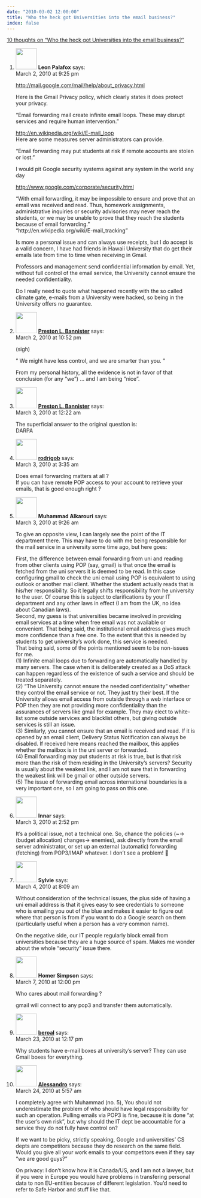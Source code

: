 ```yaml
---
date: "2010-03-02 12:00:00"
title: "Who the heck got Universities into the email business?"
index: false
---
```


[10 thoughts on &ldquo;Who the heck got Universities into the email business?&rdquo;](/lemire/blog/2010/03-02-who-the-heck-got-universities-into-the-email-business)

<ol class="comment-list">
<li id="comment-52284" class="comment even thread-even depth-1">
<div class="comment-author vcard">
<img alt src="https://secure.gravatar.com/avatar/5c167dcd3a1040ee7dde3705a884870a?s=56&#038;d=mm&#038;r=g" srcset="https://secure.gravatar.com/avatar/5c167dcd3a1040ee7dde3705a884870a?s=112&#038;d=mm&#038;r=g 2x" class="avatar avatar-56 photo" height="56" width="56" decoding="async" /> <b class="fn">Leon Palafox</b> <span class="says">says:</span> </div>
<div class="comment-metadata"><time datetime="2010-03-02T21:25:46+00:00">March 2, 2010 at 9:25 pm</time></a> </div>
<div class="comment-content">
<p><a href="https://mail.google.com/mail/help/about_privacy.html" rel="nofollow ugc">http://mail.google.com/mail/help/about_privacy.html</a></p>
<p>Here is the Gmail Privacy policy, which clearly states it does protect your privacy.</p>
<p>&ldquo;Email forwarding mail create infinite email loops. These may disrupt services and require human intervention.&rdquo; </p>
<p><a href="https://en.wikipedia.org/wiki/E-mail_loop" rel="nofollow ugc">http://en.wikipedia.org/wiki/E-mail_loop</a><br/>
Here are some measures server administrators can provide.</p>
<p>&ldquo;Email forwarding may put students at risk if remote accounts are stolen or lost.&rdquo;</p>
<p>I would pit Google security systems against any system in the world any day</p>
<p><a href="https://www.google.com/corporate/security.html" rel="nofollow ugc">http://www.google.com/corporate/security.html</a></p>
<p>&ldquo;With email forwarding, it may be impossible to ensure and prove that an email was received and read. Thus, homework assignments, administrative inquiries or security advisories may never reach the students, or we may be unable to prove that they reach the students because of email forwarding.&rdquo;<br/>
&ldquo;http://en.wikipedia.org/wiki/E-mail_tracking&rdquo;</p>
<p>Is more a personal issue and can always use receipts, but I do accept is a valid concern, I have had friends in Hawaii University that do get their emails late from time to time when receiving in Gmail.</p>
<p>Professors and management send confidential information by email. Yet, without full control of the email service, the University cannot ensure the needed confidentiality.</p>
<p>Do I really need to quote what happened recently with the so called climate gate, e-mails from a University were hacked, so being in the University offers no guarantee.</p>
</div>
</li>
<li id="comment-52285" class="comment odd alt thread-odd thread-alt depth-1">
<div class="comment-author vcard">
<img alt src="https://secure.gravatar.com/avatar/9087622186f0fe01571cfd0add715302?s=56&#038;d=mm&#038;r=g" srcset="https://secure.gravatar.com/avatar/9087622186f0fe01571cfd0add715302?s=112&#038;d=mm&#038;r=g 2x" class="avatar avatar-56 photo" height="56" width="56" decoding="async" /> <b class="fn"><a href="http://bannister.us/" class="url" rel="ugc external nofollow">Preston L. Bannister</a></b> <span class="says">says:</span> </div>
<div class="comment-metadata"><time datetime="2010-03-02T22:52:20+00:00">March 2, 2010 at 10:52 pm</time></a> </div>
<div class="comment-content">
<p>(sigh)</p>
<p>&rdquo; We might have less control, and we are smarter than you. &rdquo;</p>
<p>From my personal history, all the evidence is not in favor of that conclusion (for any &ldquo;we&rdquo;) &#8230; and I am being &ldquo;nice&rdquo;.</p>
</div>
</li>
<li id="comment-52286" class="comment even thread-even depth-1">
<div class="comment-author vcard">
<img alt src="https://secure.gravatar.com/avatar/9087622186f0fe01571cfd0add715302?s=56&#038;d=mm&#038;r=g" srcset="https://secure.gravatar.com/avatar/9087622186f0fe01571cfd0add715302?s=112&#038;d=mm&#038;r=g 2x" class="avatar avatar-56 photo" height="56" width="56" loading="lazy" decoding="async" /> <b class="fn"><a href="http://bannister.us/" class="url" rel="ugc external nofollow">Preston L. Bannister</a></b> <span class="says">says:</span> </div>
<div class="comment-metadata"><time datetime="2010-03-03T00:22:28+00:00">March 3, 2010 at 12:22 am</time></a> </div>
<div class="comment-content">
<p>The superficial answer to the original question is:<br/>
DARPA</p>
</div>
</li>
<li id="comment-52288" class="comment odd alt thread-odd thread-alt depth-1">
<div class="comment-author vcard">
<img alt src="https://secure.gravatar.com/avatar/c6f2f058debdde1bacf111a186841ab0?s=56&#038;d=mm&#038;r=g" srcset="https://secure.gravatar.com/avatar/c6f2f058debdde1bacf111a186841ab0?s=112&#038;d=mm&#038;r=g 2x" class="avatar avatar-56 photo" height="56" width="56" loading="lazy" decoding="async" /> <b class="fn"><a href="https://rodrigobenenson.blogspot.com" class="url" rel="ugc external nofollow">rodrigob</a></b> <span class="says">says:</span> </div>
<div class="comment-metadata"><time datetime="2010-03-03T03:35:22+00:00">March 3, 2010 at 3:35 am</time></a> </div>
<div class="comment-content">
<p>Does email forwarding matters at all ?<br/>
If you can have remote POP access to your account to retrieve your emails, that is good enough right ?</p>
</div>
</li>
<li id="comment-52290" class="comment even thread-even depth-1">
<div class="comment-author vcard">
<img alt src="https://secure.gravatar.com/avatar/bf99e9cac9b699222adb938e2c3db7a8?s=56&#038;d=mm&#038;r=g" srcset="https://secure.gravatar.com/avatar/bf99e9cac9b699222adb938e2c3db7a8?s=112&#038;d=mm&#038;r=g 2x" class="avatar avatar-56 photo" height="56" width="56" loading="lazy" decoding="async" /> <b class="fn">Muhammad Alkarouri</b> <span class="says">says:</span> </div>
<div class="comment-metadata"><time datetime="2010-03-03T09:26:21+00:00">March 3, 2010 at 9:26 am</time></a> </div>
<div class="comment-content">
<p>To give an opposite view, I can largely see the point of the IT department there. This may have to do with me being responsible for the mail service in a university some time ago, but here goes:</p>
<p>First, the difference between email forwarding from uni and reading from other clients using POP (say, gmail) is that once the email is fetched from the uni servers it is deemed to be read. In this case configuring gmail to check the uni email using POP is equivalent to using outlook or another mail client. Whether the student actually reads that is his/her responsibility. So it legally shifts responsibility from he university to the user. Of course this is subject to clarifications by your IT department and any other laws in effect (I am from the UK, no idea about Canadian laws).<br/>
Second, my guess is that universities became involved in providing email services at a time when free email was not available or convenient. That being said, the institutional email address gives much more confidence than a free one. To the extent that this is needed by students to get university&rsquo;s work done, this service is needed.<br/>
That being said, some of the points mentioned seem to be non-issues for me.<br/>
(1) Infinite email loops due to forwarding are automatically handled by many servers. The case when it is deliberately created as a DoS attack can happen regardless of the existence of such a service and should be treated separately.<br/>
(2) &ldquo;The University cannot ensure the needed confidentiality&rdquo; whether they control the email service or not. They just try their best. If the University allows email access from outside through a web interface or POP then they are not providing more confidentiality than the assurances of servers like gmail for example. They may elect to white-list some outside services and blacklist others, but giving outside services is still an issue.<br/>
(3) Similarly, you cannot ensure that an email is received and read. If it is opened by an email client, Delivery Status Notification can always be disabled. If received here means reached the mailbox, this applies whether the mailbox is in the uni server or forwarded.<br/>
(4) Email forwarding may put students at risk is true, but is that risk more than the risk of them residing in the University&rsquo;s servers? Security is usually about the weakest link, and I am not sure that in forwarding the weakest link will be gmail or other outside servers.<br/>
(5) The issue of forwarding email across international boundaries is a very important one, so I am going to pass on this one.</p>
</div>
</li>
<li id="comment-52291" class="comment odd alt thread-odd thread-alt depth-1">
<div class="comment-author vcard">
<img alt src="https://secure.gravatar.com/avatar/?s=56&#038;d=mm&#038;r=g" srcset="https://secure.gravatar.com/avatar/?s=112&#038;d=mm&#038;r=g 2x" class="avatar avatar-56 photo avatar-default" height="56" width="56" loading="lazy" decoding="async" /> <b class="fn">Innar</b> <span class="says">says:</span> </div>
<div class="comment-metadata"><time datetime="2010-03-03T14:52:58+00:00">March 3, 2010 at 2:52 pm</time></a> </div>
<div class="comment-content">
<p>It&rsquo;s a political issue, not a technical one. So, chance the policies (~-&gt; (budget allocation) changes-&gt; enemies), ask directly from the email server administrator, or set up an external (automatic) forwarding (fetching) from POP3/IMAP whatever. I don&rsquo;t see a problem! 🙂</p>
</div>
</li>
<li id="comment-52301" class="comment even thread-even depth-1">
<div class="comment-author vcard">
<img alt src="https://secure.gravatar.com/avatar/ed7e4cf9e8ba22e8a8f7e4e01e036708?s=56&#038;d=mm&#038;r=g" srcset="https://secure.gravatar.com/avatar/ed7e4cf9e8ba22e8a8f7e4e01e036708?s=112&#038;d=mm&#038;r=g 2x" class="avatar avatar-56 photo" height="56" width="56" loading="lazy" decoding="async" /> <b class="fn">Sylvie</b> <span class="says">says:</span> </div>
<div class="comment-metadata"><time datetime="2010-03-04T08:09:17+00:00">March 4, 2010 at 8:09 am</time></a> </div>
<div class="comment-content">
<p>Without consideration of the technical issues, the plus side of having a uni email address is that it gives easy to see credentials to someone who is emailing you out of the blue and makes it easier to figure out where that person is from if you want to do a Google search on them (particularly useful when a person has a very common name). </p>
<p>On the negative side, our IT people regularly block email from universities because they are a huge source of spam. Makes me wonder about the whole &ldquo;security&rdquo; issue there.</p>
</div>
</li>
<li id="comment-52305" class="comment odd alt thread-odd thread-alt depth-1">
<div class="comment-author vcard">
<img alt src="https://secure.gravatar.com/avatar/9a178d98faf33ed9d5fc8348b0c03733?s=56&#038;d=mm&#038;r=g" srcset="https://secure.gravatar.com/avatar/9a178d98faf33ed9d5fc8348b0c03733?s=112&#038;d=mm&#038;r=g 2x" class="avatar avatar-56 photo" height="56" width="56" loading="lazy" decoding="async" /> <b class="fn">Homer Simpson</b> <span class="says">says:</span> </div>
<div class="comment-metadata"><time datetime="2010-03-07T12:00:31+00:00">March 7, 2010 at 12:00 pm</time></a> </div>
<div class="comment-content">
<p>Who cares about mail forwarding ?</p>
<p>gmail will connect to any pop3 and transfer them automatically.</p>
</div>
</li>
<li id="comment-52362" class="comment even thread-even depth-1">
<div class="comment-author vcard">
<img alt src="https://secure.gravatar.com/avatar/e5087d62c43330242099dd976056494d?s=56&#038;d=mm&#038;r=g" srcset="https://secure.gravatar.com/avatar/e5087d62c43330242099dd976056494d?s=112&#038;d=mm&#038;r=g 2x" class="avatar avatar-56 photo" height="56" width="56" loading="lazy" decoding="async" /> <b class="fn"><a href="http://beroal.livejournal.com/" class="url" rel="ugc external nofollow">beroal</a></b> <span class="says">says:</span> </div>
<div class="comment-metadata"><time datetime="2010-03-23T12:17:17+00:00">March 23, 2010 at 12:17 pm</time></a> </div>
<div class="comment-content">
<p>Why students have e-mail boxes at university&rsquo;s server? They can use Gmail boxes for everything.</p>
</div>
</li>
<li id="comment-52363" class="comment odd alt thread-odd thread-alt depth-1">
<div class="comment-author vcard">
<img alt src="https://secure.gravatar.com/avatar/8204b303bd6f96dd46394785d131ad2e?s=56&#038;d=mm&#038;r=g" srcset="https://secure.gravatar.com/avatar/8204b303bd6f96dd46394785d131ad2e?s=112&#038;d=mm&#038;r=g 2x" class="avatar avatar-56 photo" height="56" width="56" loading="lazy" decoding="async" /> <b class="fn"><a href="https://esperimentotre.wordpress.com/" class="url" rel="ugc external nofollow">Alessandro</a></b> <span class="says">says:</span> </div>
<div class="comment-metadata"><time datetime="2010-03-24T05:57:35+00:00">March 24, 2010 at 5:57 am</time></a> </div>
<div class="comment-content">
<p>I completely agree with Muhammad (no. 5), You should not underestimate the problem of who should have legal responsibility for such an operation. Pulling emails via POP3 is fine, because it is done &ldquo;at the user&rsquo;s own risk&rdquo;, but why should the IT dept be accountable for a service they do not fully have control on?</p>
<p>If we want to be picky, strictly speaking, Google and universities&rsquo; CS depts are competitors because they do research on the same field. Would you give all your work emails to your competitors even if they say &ldquo;we are good guys?&rdquo;</p>
<p>On privacy: I don&rsquo;t know how it is Canada/US, and I am not a lawyer, but if you were in Europe you would have problems in transfering personal data to non EU-entities because of different legislation. You&rsquo;d need to refer to Safe Harbor and stuff like that.</p>
</div>
</li>
</ol>
